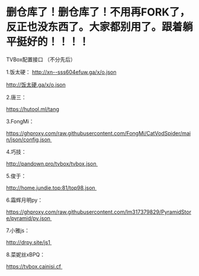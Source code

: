 # 删仓库了！删仓库了！不用再FORK了，反正也没东西了。大家都别用了。跟着躺平挺好的！！！！

TVBox配置接口  （不分先后） 
 

1.饭太硬： 
http://xn--sss604efuw.ga/x/o.json 

http://饭太硬.ga/x/o.json 


2.唐三： 

https://hutool.ml/tang


3.FongMi：

https://ghproxy.com/raw.githubusercontent.com/FongMi/CatVodSpider/main/json/config.json 


4.巧技：

http://pandown.pro/tvbox/tvbox.json 


5.俊于：

http://home.jundie.top:81/top98.json 


6.霜辉月明py：

https://ghproxy.com/raw.githubusercontent.com/lm317379829/PyramidStore/pyramid/py.json 



7.小雅js： 

http://drpy.site/js1 



8.菜妮丝xBPQ： 

https://tvbox.cainisi.cf 
 
 
 
 
 
